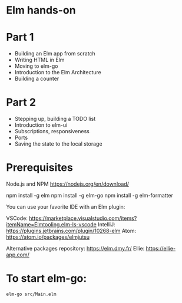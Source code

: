 # Elm hands-on

# Part 1

* Building an Elm app from scratch
* Writing HTML in Elm
* Moving to elm-go
* Introduction to the Elm Architecture
* Building a counter

# Part 2

* Stepping up, building a TODO list
* Introduction to elm-ui
* Subscriptions, responsiveness
* Ports
* Saving the state to the local storage

# Prerequisites

Node.js and NPM https://nodejs.org/en/download/

npm install -g elm
npm install -g elm-go
npm install -g elm-formatter

You can use your favorite IDE with an Elm plugin:

VSCode: https://marketplace.visualstudio.com/items?itemName=Elmtooling.elm-ls-vscode
IntelliJ: https://plugins.jetbrains.com/plugin/10268-elm
Atom: https://atom.io/packages/elmjutsu

Alternative packages repository: https://elm.dmy.fr/
Ellie: https://ellie-app.com/

# To start elm-go:

```
elm-go src/Main.elm
```